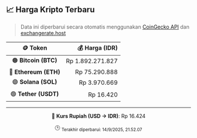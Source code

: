 

<!-- HARGA_KRIPTO -->
## 📈 Harga Kripto Terbaru

> Data ini diperbarui secara otomatis menggunakan [CoinGecko API](https://www.coingecko.com/) dan [exchangerate.host](https://exchangerate.host/)

<div align="center">

| 🪙 Token | 💰 Harga (IDR) |
|:------:|---------------:|
| 🟠 **Bitcoin (BTC)**   | Rp 1.892.271.827 |
| 🔵 **Ethereum (ETH)**  | Rp 75.290.888 |
| 🟣 **Solana (SOL)**    | Rp 3.970.669 |
| 🟢 **Tether (USDT)**   | Rp 16.420 |

---

💱 **Kurs Rupiah (USD → IDR)**: Rp 16.424

🕒 <sub>Terakhir diperbarui: 14/9/2025, 21.52.07</sub>

</div>
<!-- /HARGA_KRIPTO -->